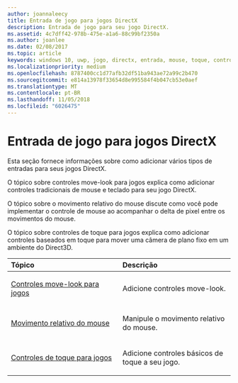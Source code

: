 ```yaml
---
author: joannaleecy
title: Entrada de jogo para jogos DirectX
description: Entrada de jogo para seu jogo DirectX.
ms.assetid: 4c7dff42-978b-475e-a1a6-88c99bf2350a
ms.author: joanlee
ms.date: 02/08/2017
ms.topic: article
keywords: windows 10, uwp, jogo, directx, entrada, mouse, toque, controle
ms.localizationpriority: medium
ms.openlocfilehash: 8787400cc1d77afb32df51ba943ae72a99c2b470
ms.sourcegitcommit: e814a13978f33654d8e995584f4b047cb53e0aef
ms.translationtype: MT
ms.contentlocale: pt-BR
ms.lasthandoff: 11/05/2018
ms.locfileid: "6026475"
---
```

# <a name="game-input-for-directx-games"></a>Entrada de jogo para jogos DirectX

Esta seção fornece informações sobre como adicionar vários tipos de entradas para seus jogos DirectX.

O tópico sobre controles move-look para jogos explica como adicionar controles tradicionais de mouse e teclado para seu jogo DirectX.

O tópico sobre o movimento relativo do mouse discute como você pode implementar o controle de mouse ao acompanhar o delta de pixel entre os movimentos do mouse.

O tópico sobre controles de toque para jogos explica como adicionar controles baseados em toque para mover uma câmera de plano fixo em um ambiente do Direct3D.

<table>
<colgroup>
<col width="50%" />
<col width="50%" />
</colgroup>
<thead>
<tr class="header">
<th align="left">Tópico</th>
<th align="left">Descrição</th>
</tr>
</thead>
<tbody>
<tr class="odd">
<td align="left"><p><a href="tutorial--adding-move-look-controls-to-your-directx-game.md">Controles move-look para jogos</a></p></td>
<td align="left"><p>Adicione controles move-look.</p></td>
</tr>
<tr class="even">
<td align="left"><p><a href="relative-mouse-movement.md">Movimento relativo do mouse</a></p></td>
<td align="left"><p>Manipule o movimento relativo do mouse.</p></td>
</tr>
<tr class="odd">
<td align="left"><p><a href="tutorial--adding-touch-controls-to-your-directx-game.md">Controles de toque para jogos</a></p></td>
<td align="left"><p>Adicione controles básicos de toque a seu jogo.</p></td>
</tr>
</tbody>
</table>